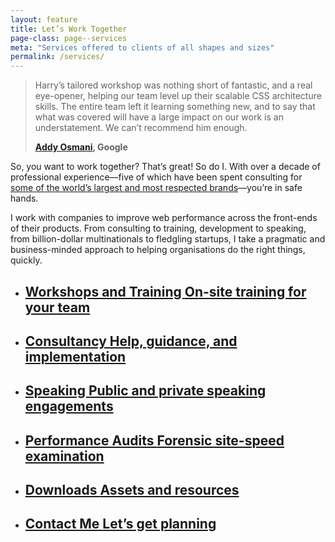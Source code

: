 ```yaml
---
layout: feature
title: Let’s Work Together
page-class: page--services
meta: "Services offered to clients of all shapes and sizes"
permalink: /services/
---
```


<blockquote class="pull-quote  pull-quote--context-alt" id="quote:addy-osmani"><p>Harry’s tailored
workshop was nothing short of fantastic, and a real eye-opener, helping our team
level up their scalable CSS architecture skills. The entire team left it
learning something new, and to say that what was covered will have a large
impact on our work is an understatement. We can’t recommend him enough.</p><b
class="source pull-quote__source"><a href="https://twitter.com/addyosmani">Addy
Osmani</a>, Google</b></blockquote>

So, you want to work together? That’s great! So do I. With over a decade of
professional experience—five of which have been spent consulting for [some of
the world’s largest and most respected brands](/#section:clients)—you’re in safe
hands.

I work with companies to improve web performance across the front-ends of their
products. From consulting to training, development to speaking, from
billion-dollar multinationals to fledgling startups, I take a pragmatic and
business-minded approach to helping organisations do the right things, quickly.

<style>
  {% include css/components.feature-list.css %}
</style>

<ul class="feature-list">

  <li class="feature-list__item">
    <a href="/workshops/" class="feature-list__link">
      <h2 class="feature-list__title">
        Workshops and Training
        <span class="feature-list__sub">On-site training for your team</span>
      </h2>
    </a>
  </li>

  <li class="feature-list__item">
    <a href="/consultancy/" class="feature-list__link">
      <h2 class="feature-list__title">
        Consultancy
        <span class="feature-list__sub">Help, guidance, and implementation</span>
      </h2>
    </a>
  </li>

  <li class="feature-list__item">
    <a href="/speaking/" class="feature-list__link">
      <h2 class="feature-list__title">
        Speaking
        <span class="feature-list__sub">Public and private speaking engagements</span>
      </h2>
    </a>
  </li>

  <li class="feature-list__item">
    <a href="/code-reviews/" class="feature-list__link">
      <h2 class="feature-list__title">
        Performance Audits
        <span class="feature-list__sub">Forensic site-speed examination</span>
      </h2>
    </a>
  </li>

  <li class="feature-list__item">
    <a href="/downloads/" class="feature-list__link">
      <h2 class="feature-list__title">
        Downloads
        <span class="feature-list__sub">Assets and resources</span>
      </h2>
    </a>
  </li>

  <li class="feature-list__item">
    <a href="/contact/" class="feature-list__link">
      <h2 class="feature-list__title">
        Contact Me
        <span class="feature-list__sub">Let’s get planning</span>
      </h2>
    </a>
  </li>

</ul>
